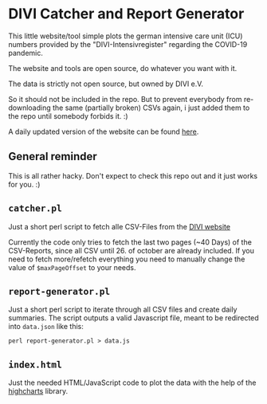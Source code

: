 # DIVI Catcher and Report Generator

This little website/tool simple plots the german intensive care unit (ICU) numbers provided by the "DIVI-Intensivregister" regarding the COVID-19 pandemic.

The website and tools are open source, do whatever you want with it.

The data is strictly not open source, but owned by DIVI e.V.

So it should not be included in the repo. But to prevent everybody from re-downloading the same (partially broken) CSVs again, i just added them to the repo until somebody forbids it. :)

A daily updated version of the website can be found [here](https://sveneppler.de/covid-19/).

## General reminder

This is all rather hacky. Don't expect to check this repo out and it just works for you. :)

## `catcher.pl`

Just a short perl script to fetch alle CSV-Files from the [DIVI website](https://www.divi.de/divi-intensivregister-tagesreport-archiv-csv?layout=table)

Currently the code only tries to fetch the last two pages (~40 Days) of the CSV-Reports, since all CSV until 26. of october are already included. If you need to fetch more/refetch everything you need to manually change the value of `$maxPageOffset` to your needs.

## `report-generator.pl`

Just a short perl script to iterate through all CSV files and create daily summaries. The script outputs a valid Javascript file, meant to be redirected into `data.json` like this:
```
perl report-generator.pl > data.js
```

## `index.html`

Just the needed HTML/JavaScript code to plot the data with the help of the [highcharts](https://www.highcharts.com) library.
